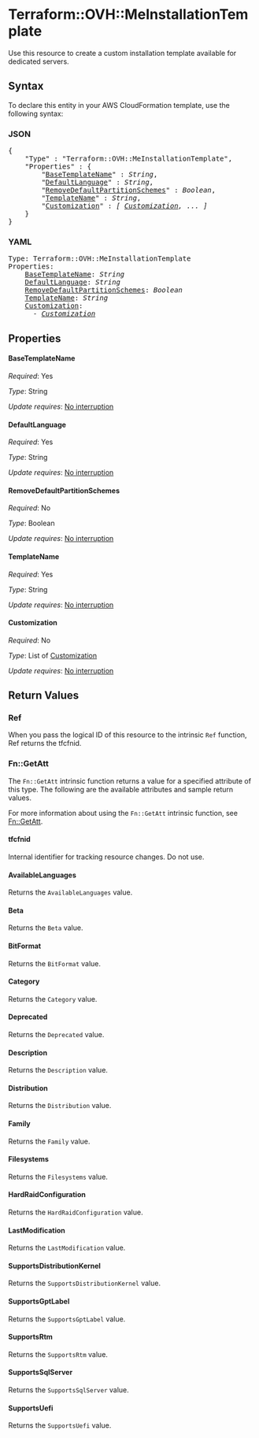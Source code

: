 # Terraform::OVH::MeInstallationTemplate

Use this resource to create a custom installation template available for dedicated servers.

## Syntax

To declare this entity in your AWS CloudFormation template, use the following syntax:

### JSON

<pre>
{
    "Type" : "Terraform::OVH::MeInstallationTemplate",
    "Properties" : {
        "<a href="#basetemplatename" title="BaseTemplateName">BaseTemplateName</a>" : <i>String</i>,
        "<a href="#defaultlanguage" title="DefaultLanguage">DefaultLanguage</a>" : <i>String</i>,
        "<a href="#removedefaultpartitionschemes" title="RemoveDefaultPartitionSchemes">RemoveDefaultPartitionSchemes</a>" : <i>Boolean</i>,
        "<a href="#templatename" title="TemplateName">TemplateName</a>" : <i>String</i>,
        "<a href="#customization" title="Customization">Customization</a>" : <i>[ <a href="customization.md">Customization</a>, ... ]</i>
    }
}
</pre>

### YAML

<pre>
Type: Terraform::OVH::MeInstallationTemplate
Properties:
    <a href="#basetemplatename" title="BaseTemplateName">BaseTemplateName</a>: <i>String</i>
    <a href="#defaultlanguage" title="DefaultLanguage">DefaultLanguage</a>: <i>String</i>
    <a href="#removedefaultpartitionschemes" title="RemoveDefaultPartitionSchemes">RemoveDefaultPartitionSchemes</a>: <i>Boolean</i>
    <a href="#templatename" title="TemplateName">TemplateName</a>: <i>String</i>
    <a href="#customization" title="Customization">Customization</a>: <i>
      - <a href="customization.md">Customization</a></i>
</pre>

## Properties

#### BaseTemplateName

_Required_: Yes

_Type_: String

_Update requires_: [No interruption](https://docs.aws.amazon.com/AWSCloudFormation/latest/UserGuide/using-cfn-updating-stacks-update-behaviors.html#update-no-interrupt)

#### DefaultLanguage

_Required_: Yes

_Type_: String

_Update requires_: [No interruption](https://docs.aws.amazon.com/AWSCloudFormation/latest/UserGuide/using-cfn-updating-stacks-update-behaviors.html#update-no-interrupt)

#### RemoveDefaultPartitionSchemes

_Required_: No

_Type_: Boolean

_Update requires_: [No interruption](https://docs.aws.amazon.com/AWSCloudFormation/latest/UserGuide/using-cfn-updating-stacks-update-behaviors.html#update-no-interrupt)

#### TemplateName

_Required_: Yes

_Type_: String

_Update requires_: [No interruption](https://docs.aws.amazon.com/AWSCloudFormation/latest/UserGuide/using-cfn-updating-stacks-update-behaviors.html#update-no-interrupt)

#### Customization

_Required_: No

_Type_: List of <a href="customization.md">Customization</a>

_Update requires_: [No interruption](https://docs.aws.amazon.com/AWSCloudFormation/latest/UserGuide/using-cfn-updating-stacks-update-behaviors.html#update-no-interrupt)

## Return Values

### Ref

When you pass the logical ID of this resource to the intrinsic `Ref` function, Ref returns the tfcfnid.

### Fn::GetAtt

The `Fn::GetAtt` intrinsic function returns a value for a specified attribute of this type. The following are the available attributes and sample return values.

For more information about using the `Fn::GetAtt` intrinsic function, see [Fn::GetAtt](https://docs.aws.amazon.com/AWSCloudFormation/latest/UserGuide/intrinsic-function-reference-getatt.html).

#### tfcfnid

Internal identifier for tracking resource changes. Do not use.

#### AvailableLanguages

Returns the <code>AvailableLanguages</code> value.

#### Beta

Returns the <code>Beta</code> value.

#### BitFormat

Returns the <code>BitFormat</code> value.

#### Category

Returns the <code>Category</code> value.

#### Deprecated

Returns the <code>Deprecated</code> value.

#### Description

Returns the <code>Description</code> value.

#### Distribution

Returns the <code>Distribution</code> value.

#### Family

Returns the <code>Family</code> value.

#### Filesystems

Returns the <code>Filesystems</code> value.

#### HardRaidConfiguration

Returns the <code>HardRaidConfiguration</code> value.

#### LastModification

Returns the <code>LastModification</code> value.

#### SupportsDistributionKernel

Returns the <code>SupportsDistributionKernel</code> value.

#### SupportsGptLabel

Returns the <code>SupportsGptLabel</code> value.

#### SupportsRtm

Returns the <code>SupportsRtm</code> value.

#### SupportsSqlServer

Returns the <code>SupportsSqlServer</code> value.

#### SupportsUefi

Returns the <code>SupportsUefi</code> value.

